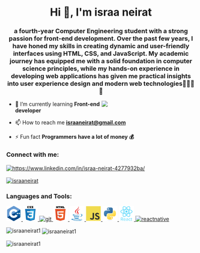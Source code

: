 

<h1 align="center">Hi 👋, I'm israa neirat</h1>
<h3 align="center">a fourth-year Computer Engineering student with a strong passion for front-end development. Over the past few years, I have honed my skills in creating dynamic and user-friendly interfaces using HTML, CSS, and JavaScript. My academic journey has equipped me with a solid foundation in computer science principles, while my hands-on experience in developing web applications has given me practical insights into user experience design and modern web technologies👩‍💻✨💜</h3>

<img align="right" src="[https://user-images.githubusercontent.com/63050133/156676671-d5b2e362-97d4-4404-9447-dd71ddfea82f.gif](https://ar.pngtree.com/so/%D8%A8%D8%B1%D9%85%D8%AC%D8%A9)" width = 250px/>


- 🌱 I’m currently learning **Front-end developer**

- 📫 How to reach me **israaneirat@gmail.com**

- ⚡ Fun fact **Programmers have a lot of money 💰**

<h3 align="left">Connect with me:</h3>
<p align="left">
<a href="https://www.linkedin.com/in/israa-neirat-4277932ba/" target="blank"><img align="center" src="https://raw.githubusercontent.com/rahuldkjain/github-profile-readme-generator/master/src/images/icons/Social/linked-in-alt.svg" alt="https://www.linkedin.com/in/israa-neirat-4277932ba/" height="30" width="40" /></a>

<a href="https://www.leetcode.com/israaneirat" target="blank"><img align="center" src="https://raw.githubusercontent.com/rahuldkjain/github-profile-readme-generator/master/src/images/icons/Social/leet-code.svg" alt="israaneirat" height="30" width="40" /></a>
</p>

<h3 align="left">Languages and Tools:</h3>
<p align="left"> <a href="https://www.w3schools.com/cpp/" target="_blank" rel="noreferrer"> <img src="https://raw.githubusercontent.com/devicons/devicon/master/icons/cplusplus/cplusplus-original.svg" alt="cplusplus" width="40" height="40"/> </a> <a href="https://www.w3schools.com/css/" target="_blank" rel="noreferrer"> <img src="https://raw.githubusercontent.com/devicons/devicon/master/icons/css3/css3-original-wordmark.svg" alt="css3" width="40" height="40"/> </a> <a href="https://git-scm.com/" target="_blank" rel="noreferrer"> <img src="https://www.vectorlogo.zone/logos/git-scm/git-scm-icon.svg" alt="git" width="40" height="40"/> </a> <a href="https://www.w3.org/html/" target="_blank" rel="noreferrer"> <img src="https://raw.githubusercontent.com/devicons/devicon/master/icons/html5/html5-original-wordmark.svg" alt="html5" width="40" height="40"/> </a> <a href="https://www.java.com" target="_blank" rel="noreferrer"> <img src="https://raw.githubusercontent.com/devicons/devicon/master/icons/java/java-original.svg" alt="java" width="40" height="40"/> </a> <a href="https://developer.mozilla.org/en-US/docs/Web/JavaScript" target="_blank" rel="noreferrer"> <img src="https://raw.githubusercontent.com/devicons/devicon/master/icons/javascript/javascript-original.svg" alt="javascript" width="40" height="40"/> </a> <a href="https://www.python.org" target="_blank" rel="noreferrer"> <img src="https://raw.githubusercontent.com/devicons/devicon/master/icons/python/python-original.svg" alt="python" width="40" height="40"/> </a> <a href="https://reactjs.org/" target="_blank" rel="noreferrer"> <img src="https://raw.githubusercontent.com/devicons/devicon/master/icons/react/react-original-wordmark.svg" alt="react" width="40" height="40"/> </a> <a href="https://reactnative.dev/" target="_blank" rel="noreferrer"> <img src="https://reactnative.dev/img/header_logo.svg" alt="reactnative" width="40" height="40"/> </a> </p>

<p><img align="left" src="https://github-readme-stats.vercel.app/api/top-langs?username=israaneirat1&show_icons=true&locale=en&layout=compact" alt="israaneirat1" /></p>

<p>&nbsp;<img align="center" src="https://github-readme-stats.vercel.app/api?username=israaneirat1&show_icons=true&locale=en" alt="israaneirat1" /></p>

<p><img align="center" src="https://github-readme-streak-stats.herokuapp.com/?user=israaneirat1&" alt="israaneirat1" /></p>
